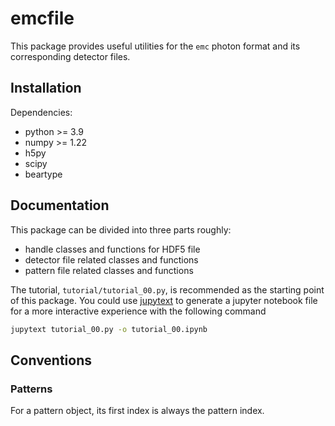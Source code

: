 # emcfile

This package provides useful utilities for the `emc` photon format and its corresponding
detector files.

## Installation
Dependencies:
- python >= 3.9
- numpy >= 1.22
- h5py
- scipy
- beartype

## Documentation

This package can be divided into three parts roughly:
- handle classes and functions for HDF5 file
- detector file related classes and functions
- pattern file related classes and functions

The tutorial, `tutorial/tutorial_00.py`, is recommended as the starting point of this package.
You could use [jupytext](https://github.com/mwouts/jupytext) to generate a jupyter notebook file
for a more interactive experience with the following command
```bash
jupytext tutorial_00.py -o tutorial_00.ipynb
```

## Conventions
### Patterns
For a pattern object, its first index is always the pattern index.
